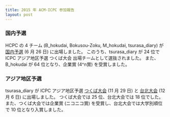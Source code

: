 ```yaml
---
title: 2015 年 ACM-ICPC 参加報告
layout: post
---
```


### 国内予選

HCPC の 4 チーム (B_hokudai, Bokusou-Zoku, M_hokudai, tsurasa_diary) が [国内予選](https://icpc.iisf.or.jp/2015-tsukuba/domestic/?lang=ja) (6 月 26 日) に出場しました。
このうち、tsurasa_diary が 24 位で ICPC アジア地区予選 つくば大会 出場チームとして選抜されました。
また、B_hokudai が 64 位となり、企業賞 (4^n賞) を受賞しました。

### アジア地区予選

tsurasa_diary が ICPC アジア地区予選 [つくば大会](https://icpc.iisf.or.jp/2015-tsukuba/regional/?lang=ja) (11 月 29 日) と [台北大会](http://icpc2015.csie.ntnu.edu.tw/) (12 月 6 日) に出場しました。
つくば大会では 25 位、台北大会では 18 位でした。
また、つくば大会では企業賞 (ニコニコ賞) を受賞し、台北大会では大学別順位で 10 位となり入賞しました。